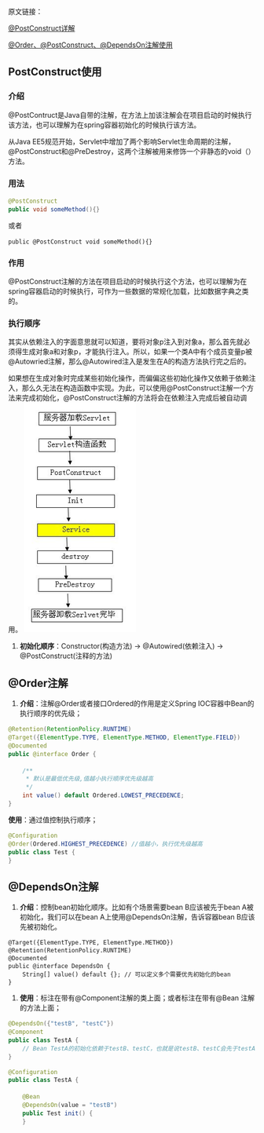 原文链接：

[@PostConstruct详解](https://blog.csdn.net/sunayn/article/details/92840439)

[@Order、@PostConstruct、@DependsOn注解使用](https://blog.csdn.net/java_liuyuan/article/details/107037931?spm=1001.2101.3001.6661.1&utm_medium=distribute.pc_relevant_t0.none-task-blog-2%7Edefault%7ECTRLIST%7ERate-1-107037931-blog-128176915.235%5Ev38%5Epc_relevant_sort_base1&depth_1-utm_source=distribute.pc_relevant_t0.none-task-blog-2%7Edefault%7ECTRLIST%7ERate-1-107037931-blog-128176915.235%5Ev38%5Epc_relevant_sort_base1&utm_relevant_index=1)

## PostConstruct使用

### 介绍

@PostContruct是Java自带的注解，在方法上加该注解会在项目启动的时候执行该方法，也可以理解为在spring容器初始化的时候执行该方法。

从Java EE5规范开始，Servlet中增加了两个影响Servlet生命周期的注解，@PostConstruct和@PreDestroy，这两个注解被用来修饰一个非静态的void（）方法。

### 用法

~~~~java
@PostConstruct
public void someMethod(){}
~~~~
或者

`public @PostConstruct void someMethod(){}`

### 作用

@PostConstruct注解的方法在项目启动的时候执行这个方法，也可以理解为在spring容器启动的时候执行，可作为一些数据的常规化加载，比如数据字典之类的。

### 执行顺序

其实从依赖注入的字面意思就可以知道，要将对象p注入到对象a，那么首先就必须得生成对象a和对象p，才能执行注入。所以，如果一个类A中有个成员变量p被@Autowried注解，那么@Autowired注入是发生在A的构造方法执行完之后的。

如果想在生成对象时完成某些初始化操作，而偏偏这些初始化操作又依赖于依赖注入，那么久无法在构造函数中实现。为此，可以使用@PostConstruct注解一个方法来完成初始化，@PostConstruct注解的方法将会在依赖注入完成后被自动调用。
![](large/e6c9d24ely1h0pnvzfu2bj206c0d0dg0.jpg)

1. **初始化顺序**：Constructor(构造方法) -> @Autowired(依赖注入) -> @PostConstruct(注释的方法)

## @Order注解

1. **介绍**：注解@Order或者接口Ordered的作用是定义Spring IOC容器中Bean的执行顺序的优先级；

```java
@Retention(RetentionPolicy.RUNTIME)
@Target({ElementType.TYPE, ElementType.METHOD, ElementType.FIELD})
@Documented
public @interface Order {

	/**
	 * 默认是最低优先级,值越小执行顺序优先级越高
	 */
	int value() default Ordered.LOWEST_PRECEDENCE;
}
```

**使用**：通过值控制执行顺序；

````java
@Configuration
@Order(Ordered.HIGHEST_PRECEDENCE) //值越小，执行优先级越高
public class Test {
}
````

## @DependsOn注解

1. **介绍**：控制bean初始化顺序。比如有个场景需要bean B应该被先于bean A被初始化，我们可以在bean A上使用@DependsOn注解，告诉容器bean B应该先被初始化。

```
@Target({ElementType.TYPE, ElementType.METHOD})
@Retention(RetentionPolicy.RUNTIME)
@Documented
public @interface DependsOn {
    String[] value() default {}; // 可以定义多个需要优先初始化的bean
}
```

1. **使用**：标注在带有@Component注解的类上面；或者标注在带有@Bean 注解的方法上面；

```java
@DependsOn({"testB", "testC"})
@Component
public class TestA {
	// Bean TestA的初始化依赖于testB、testC，也就是说testB、testC会先于testA初始化
}
```

```java
@Configuration
public class TestA {

    @Bean
    @DependsOn(value = "testB")
    public Test init() {
    }
```

